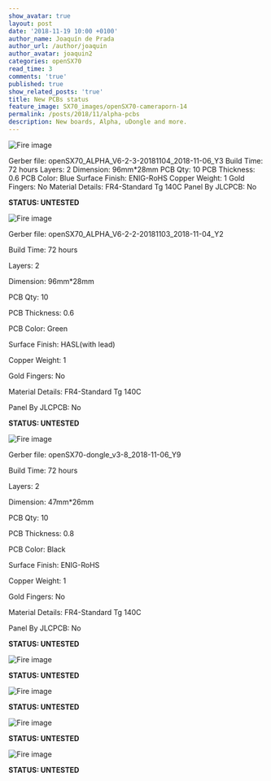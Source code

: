 ```yaml
---
show_avatar: true
layout: post
date: '2018-11-19 10:00 +0100'
author_name: Joaquín de Prada
author_url: /author/joaquin
author_avatar: joaquin2
categories: openSX70
read_time: 3
comments: 'true'
published: true
show_related_posts: 'true'
title: New PCBs status
feature_image: SX70_images/openSX70-cameraporn-14
permalink: /posts/2018/11/alpha-pcbs
description: New boards, Alpha, uDongle and more.
---
```

![Fire image]({{site.url}}/{{site.baseurl}}img/2018/11/20181119-new-PCBs-Alpha-blue623.jpg)

Gerber file: openSX70_ALPHA_V6-2-3-20181104_2018-11-06_Y3
Build Time: 72 hours
Layers: 2
Dimension: 96mm*28mm
PCB Qty: 10
PCB Thickness: 0.6
PCB Color: Blue
Surface Finish: ENIG-RoHS
Copper Weight: 1
Gold Fingers: No
Material Details: FR4-Standard Tg 140C
Panel By JLCPCB: No

**STATUS: UNTESTED**

![Fire image]({{site.url}}/{{site.baseurl}}img/2018/11/20181119-new-PCBs-alpha-622.jpg)

Gerber file: openSX70_ALPHA_V6-2-2-20181103_2018-11-04_Y2

Build Time: 72 hours

Layers: 2

Dimension: 96mm*28mm

PCB Qty: 10

PCB Thickness: 0.6

PCB Color: Green

Surface Finish: HASL(with lead)

Copper Weight: 1

Gold Fingers: No

Material Details: FR4-Standard Tg 140C

Panel By JLCPCB: No

**STATUS: UNTESTED**

![Fire image]({{site.url}}/{{site.baseurl}}img/2018/11/20181119-new-PCBs-uDongle-38.jpg)

Gerber file: openSX70-dongle_v3-8_2018-11-06_Y9

Build Time: 72 hours

Layers: 2

Dimension: 47mm*26mm

PCB Qty: 10

PCB Thickness: 0.8

PCB Color: Black

Surface Finish: ENIG-RoHS

Copper Weight: 1

Gold Fingers: No

Material Details: FR4-Standard Tg 140C

Panel By JLCPCB: No

**STATUS: UNTESTED**

![Fire image]({{site.url}}/{{site.baseurl}}img/2018/11/20181119-new-PCBs-Udongle-37-HASL-2.jpg)


**STATUS: UNTESTED**

![Fire image]({{site.url}}/{{site.baseurl}}img/2018/11/20181119-new-PCBs-universal-bench-21.jpg)

**STATUS: UNTESTED**

![Fire image]({{site.url}}/{{site.baseurl}}img/2018/11/20181119-new-PCBs-dongle-USB.jpg)

**STATUS: UNTESTED**

![Fire image]({{site.url}}/{{site.baseurl}}img/2018/11/20181119-new-PCBs-udongle-33-remake.jpg)

**STATUS: UNTESTED**


